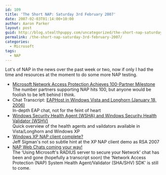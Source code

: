 ```yaml
---
id: 109
title: 'The Short NAP: Saturday 3rd February 2007'
date: 2007-02-03T01:14:00+10:00
author: Aaron Parker
layout: post
guid: http://blog.stealthpuppy.com/uncategorized/the-short-nap-saturday-3rd-february-2007
permalink: /the-short-nap-saturday-3rd-february-2007/
categories:
  - Microsoft
tags:
  - NAP
---
```

Lot's of NAP in the news over the past week or two, now if only I had the time and resources at the moment to do some more NAP testing.

  * [Microsoft Network Access Protection Achieves 100-Partner Milestone](http://www.microsoft.com/presspass/press/2007/feb07/02-01MSNAP100PR.mspx)  
    The number partners supporting NAP hits 100, but anyone would be foolish to be left behind I think.
  * Chat Transcript: [EAPHost in Windows Vista and Longhorn (January 18, 2006)](http://www.microsoft.com/technet/community/chats/trans/windowsnet/07_0118_tn_eaphost.mspx)  
    In-depth EAP chat, not for the feint of heart
  * [Windows Security Health Agent (WSHA) and Windows Security Health Validator (WSHV)](http://blogs.technet.com/nap/archive/2007/01/30/windows-security-health-agent-wsha-and-windows-security-health-validator-wshv.aspx)  
    Quick overview of the health agents and vaildators available in Vista/Longhorn and Windows XP
  * [Windows XP NAP client complete?](http://blogs.technet.com/nap/archive/2007/01/24/nap-the-world-rsa-2007.aspx)  
    Jeff Sigman's not so subtle hint at the XP NAP client demo as RSA 2007
  * [NAP Web Chats coming your way!](http://blogs.technet.com/nap/archive/2007/01/23/nap-web-chats-coming-your-way.aspx)  
    The &#8216;Using Microsoft's RADIUS server to secure your Network' chat has been and gone (hopefully a transcript soon) the &#8216;Network Access Protection (NAP) System Health Agent/Validator (SHA/SHV) SDK' is still to come.